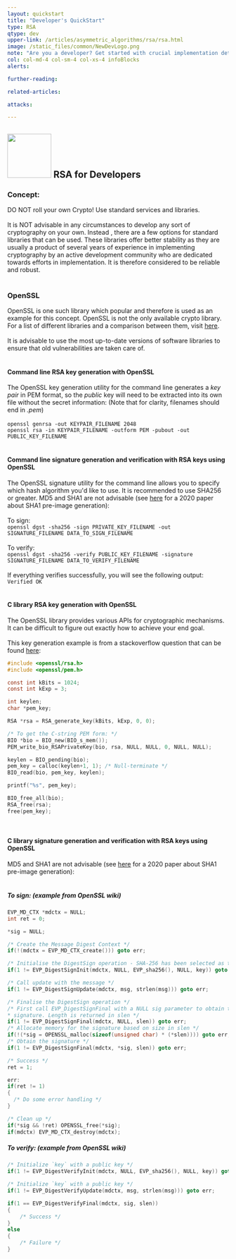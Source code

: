 ```yaml
---
layout: quickstart
title: "Developer's QuickStart"
type: RSA
qtype: dev
upper-link: /articles/asymmetric_algorithms/rsa/rsa.html
image: /static_files/common/NewDevLogo.png
note: "Are you a developer? Get started with crucial implementation details above."
col: col-md-4 col-sm-4 col-xs-4 infoBlocks
alerts:

further-reading:

related-articles:

attacks:

---
```

## <img src="/static_files/common/implementation.png " style="width:100px;height:100px;" /> RSA for Developers

### **Concept:**
DO NOT roll your own Crypto! Use standard services and libraries.
<br /><br />
It is NOT advisable in any circumstances to develop any sort of cryptography on your own. Instead , there are a few options for standard libraries that can be used.
These libraries offer better stability as they are usually a product of several years of experience in implementing cryptography by an active development community who are
dedicated towards efforts in implementation. It is therefore considered to be reliable and robust.
<br /><br />

### OpenSSL
OpenSSL is one such library which popular and therefore is used as an example for this concept.
OpenSSL is not the only available crypto library. For a list of different libraries and a comparison
between them, visit [here](https://en.wikipedia.org/wiki/Comparison_of_cryptography_libraries).
<br /><br />
It is advisable to use the most up-to-date versions of software libraries to ensure that old vulnerabilities are taken care of.
<br /><br />

#### Command line RSA key generation with OpenSSL
The OpenSSL key generation utility for the command line generates a _key pair_ in PEM format, so the _public_ key will need to be extracted into its own file without the secret information:
(Note that for clarity, filenames should end in _.pem_)
<br /><br />
```openssl genrsa -out KEYPAIR_FILENAME 2048```<br />
```openssl rsa -in KEYPAIR_FILENAME -outform PEM -pubout -out PUBLIC_KEY_FILENAME```
<br /><br />

#### Command line signature generation and verification with RSA keys using OpenSSL
The OpenSSL signature utility for the command line allows you to specify which hash algorithm you'd like to use. It is recommended to use SHA256 or greater. MD5 and SHA1 are not advisable (see [here](https://eprint.iacr.org/2020/014) for a 2020 paper about SHA1 pre-image generation):
<br /><br />
To sign:<br />
```openssl dgst -sha256 -sign PRIVATE_KEY_FILENAME -out SIGNATURE_FILENAME DATA_TO_SIGN_FILENAME```
<br /><br />
To verify:<br />
```openssl dgst -sha256 -verify PUBLIC_KEY_FILENAME -signature SIGNATURE_FILENAME DATA_TO_VERIFY_FILENAME```
<br /><br />
If everything verifies successfully, you will see the following output:<br />
```Verified OK```
<br /><br />

#### C library RSA key generation with OpenSSL
The OpenSSL library provides various APIs for cryptographic mechanisms. It can be difficult to figure out exactly how to achieve your end goal.
<br /><br />
This key generation example is from a stackoverflow question that can be found [here](https://stackoverflow.com/a/6231683):

```c
#include <openssl/rsa.h>
#include <openssl/pem.h>

const int kBits = 1024;
const int kExp = 3;

int keylen;
char *pem_key;

RSA *rsa = RSA_generate_key(kBits, kExp, 0, 0);

/* To get the C-string PEM form: */
BIO *bio = BIO_new(BIO_s_mem());
PEM_write_bio_RSAPrivateKey(bio, rsa, NULL, NULL, 0, NULL, NULL);

keylen = BIO_pending(bio);
pem_key = calloc(keylen+1, 1); /* Null-terminate */
BIO_read(bio, pem_key, keylen);

printf("%s", pem_key);

BIO_free_all(bio);
RSA_free(rsa);
free(pem_key);
```
<br />

#### C library signature generation and verification with RSA keys using OpenSSL
MD5 and SHA1 are not advisable (see [here](https://eprint.iacr.org/2020/014) for a 2020 paper about SHA1 pre-image generation):
<br /><br />

##### To sign: (example from OpenSSL wiki)
```c
EVP_MD_CTX *mdctx = NULL;
int ret = 0;

*sig = NULL;

/* Create the Message Digest Context */
if(!(mdctx = EVP_MD_CTX_create())) goto err;

/* Initialise the DigestSign operation - SHA-256 has been selected as the message digest function in this example */
if(1 != EVP_DigestSignInit(mdctx, NULL, EVP_sha256(), NULL, key)) goto err;

/* Call update with the message */
if(1 != EVP_DigestSignUpdate(mdctx, msg, strlen(msg))) goto err;

/* Finalise the DigestSign operation */
/* First call EVP_DigestSignFinal with a NULL sig parameter to obtain the length of the
* signature. Length is returned in slen */
if(1 != EVP_DigestSignFinal(mdctx, NULL, slen)) goto err;
/* Allocate memory for the signature based on size in slen */
if(!(*sig = OPENSSL_malloc(sizeof(unsigned char) * (*slen)))) goto err;
/* Obtain the signature */
if(1 != EVP_DigestSignFinal(mdctx, *sig, slen)) goto err;

/* Success */
ret = 1;

err:
if(ret != 1)
{
  /* Do some error handling */
}

/* Clean up */
if(*sig && !ret) OPENSSL_free(*sig);
if(mdctx) EVP_MD_CTX_destroy(mdctx);
```

##### To verify: (example from OpenSSL wiki)
```c
/* Initialize `key` with a public key */
if(1 != EVP_DigestVerifyInit(mdctx, NULL, EVP_sha256(), NULL, key)) goto err;

/* Initialize `key` with a public key */
if(1 != EVP_DigestVerifyUpdate(mdctx, msg, strlen(msg))) goto err;

if(1 == EVP_DigestVerifyFinal(mdctx, sig, slen))
{
    /* Success */
}
else
{
    /* Failure */
}
```